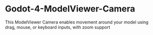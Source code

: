 # Godot-4-ModelViewer-Camera
This ModelViewer Camera enables movement around your model using drag, mouse, or keyboard inputs, with zoom support
